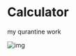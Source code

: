 # Calculator
my qurantine work 


![img](https://user-images.githubusercontent.com/54954325/91754976-fcd4d200-ebe7-11ea-9cb6-d332acbd1d91.png)

